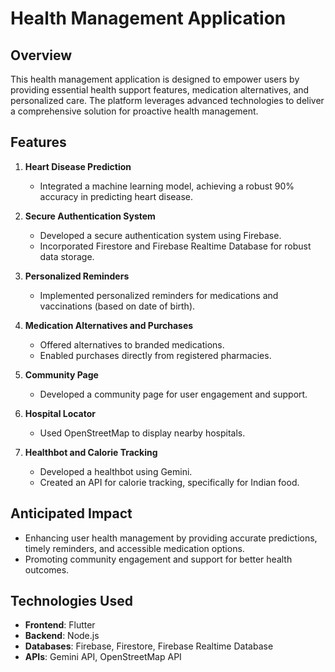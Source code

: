 # Health Management Application

## Overview
This health management application is designed to empower users by providing essential health support features, medication alternatives, and personalized care. The platform leverages advanced technologies to deliver a comprehensive solution for proactive health management.

## Features
1. **Heart Disease Prediction**
   - Integrated a machine learning model, achieving a robust 90% accuracy in predicting heart disease.

2. **Secure Authentication System**
   - Developed a secure authentication system using Firebase.
   - Incorporated Firestore and Firebase Realtime Database for robust data storage.

3. **Personalized Reminders**
   - Implemented personalized reminders for medications and vaccinations (based on date of birth).

4. **Medication Alternatives and Purchases**
   - Offered alternatives to branded medications.
   - Enabled purchases directly from registered pharmacies.

5. **Community Page**
   - Developed a community page for user engagement and support.

6. **Hospital Locator**
   - Used OpenStreetMap to display nearby hospitals.

7. **Healthbot and Calorie Tracking**
   - Developed a healthbot using Gemini.
   - Created an API for calorie tracking, specifically for Indian food.

## Anticipated Impact
- Enhancing user health management by providing accurate predictions, timely reminders, and accessible medication options.
- Promoting community engagement and support for better health outcomes.

## Technologies Used
- **Frontend**: Flutter
- **Backend**: Node.js
- **Databases**: Firebase, Firestore, Firebase Realtime Database
- **APIs**: Gemini API, OpenStreetMap API
